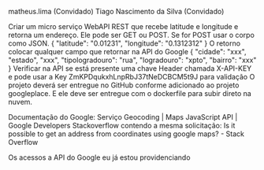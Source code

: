 matheus.lima (Convidado) Tiago Nascimento da Silva (Convidado) 

Criar um micro serviço WebAPI REST que recebe latitude e longitude e retorna um endereço. Ele pode ser GET ou POST. Se for POST usar o corpo como JSON. { "latitude": "0.01231", "longitude": "0.1312312" } O retorno colocar qualquer campo que retornar na API do Google { "cidade": "xxx", "estado", "xxx", "tipologradouro": "rua", "logradouro": "xpto", "bairro": "xxx" } Verificar na API se está presente uma chave Header chamada X-API-KEY e pode usar a Key ZmKPDqukxhLnpRbJ37tNeDCBCM5t9J para validação O projeto deverá ser entregue no GitHub conforme adicionado ao projeto googleplace. E ele deve ser entregue com o dockerfile para subir direto na nuvem.

Documentação do Google: Serviço Geocoding | Maps JavaScript API | Google Developers Stackoverflow contendo a mesma solicitação: Is it possible to get an address from coordinates using google maps? - Stack Overflow 

Os acessos a API do Google eu já estou providenciando